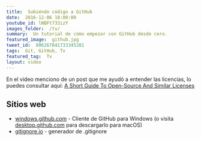 ```yaml
---
title:  Subiéndo código a GitHub
date:  2016-12-06 18:00:00
youtube_id: lNBFt733izY
images_folder:  /tv/
summary:  Un tutorial de cómo empezar con GitHub desde cero.
featured_image:  github.jpg
tweet_id:  806267841733345281
tags:  Git, GitHub, Tv
featured_tag:  Tv
layout: video
---
```


En el video menciono de un post que me ayudó a entender las licencias, lo puedes consultar aquí: <a href="https://www.smashingmagazine.com/2010/03/a-short-guide-to-open-source-and-similar-licenses/" target="_blank">A Short Guide To Open-Source And Similar Licenses</a>

## Sitios web  
<ul>
    <li><a href="https://windows.github.com" target="_blank">windows.github.com</a> - Cliente de GitHub para Windows (o visita <a href="https://desktop.github.com" target="_blank">desktop.github.com</a> para descargarlo para macOS)</li>
    <li><a href="https://www.gitignore.io" target="_blank">gitignore.io</a> - generador de .gitignore</li>
</ul>